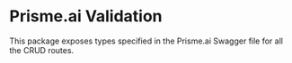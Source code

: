 # Prisme.ai Validation

This package exposes types specified in the Prisme.ai Swagger file for all the CRUD routes.
